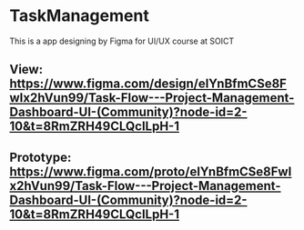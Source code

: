 # TaskManagement
This is a app designing by Figma for UI/UX course at SOICT
## View: https://www.figma.com/design/eIYnBfmCSe8FwIx2hVun99/Task-Flow---Project-Management-Dashboard-UI-(Community)?node-id=2-10&t=8RmZRH49CLQcILpH-1
## Prototype: https://www.figma.com/proto/eIYnBfmCSe8FwIx2hVun99/Task-Flow---Project-Management-Dashboard-UI-(Community)?node-id=2-10&t=8RmZRH49CLQcILpH-1
